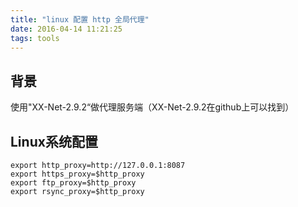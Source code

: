 ```yaml
---
title: "linux 配置 http 全局代理"
date: 2016-04-14 11:21:25
tags: tools
---
```


## 背景

使用"XX-Net-2.9.2“做代理服务端（XX-Net-2.9.2在github上可以找到）

## Linux系统配置

```shell
export http_proxy=http://127.0.0.1:8087
export https_proxy=$http_proxy
export ftp_proxy=$http_proxy
export rsync_proxy=$http_proxy
```

